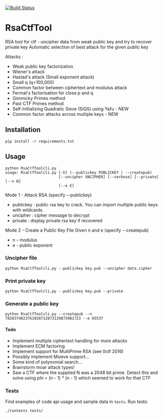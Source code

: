[![Build Status](https://travis-ci.org/xmunoz/RsaCtfTool.svg?branch=master)](https://travis-ci.org/xmunoz/RsaCtfTool)

# RsaCtfTool
RSA tool for ctf - uncipher data from weak public key and try to recover private key
Automatic selection of best attack for the given public key

Attacks :
 - Weak public key factorization
 - Wiener's attack
 - Hastad's attack (Small exponent attack)
 - Small q (q<100,000)
 - Common factor between ciphertext and modulus attack
 - Fermat's factorisation for close p and q
 - Gimmicky Primes method
 - Past CTF Primes method
 - Self-Initializing Quadratic Sieve (SIQS) using Yafu - NEW
 - Common factor attacks across multiple keys - NEW

## Installation
```
pip install -r requirements.txt
```

## Usage
```
python RsaCtfToolcli.py
usage: RsaCtfToolcli.py [-h] (--publickey PUBLICKEY | --createpub)
                        [--uncipher UNCIPHER] [--verbose] [--private] [--n N]
                        [--e E]
```

Mode 1 - Attack RSA (specify --publickey)
 - publickey : public rsa key to crack. You can import multiple public keys with wildcards.
 - uncipher : cipher message to decrypt
 - private : display private rsa key if recovered

Mode 2 - Create a Public Key File Given n and e (specify --createpub)
 - n - modulus
 - e - public exponent

### Uncipher file
```
python RsaCtfToolcli.py --publickey key.pub --uncipher data.cipher 
```

### Print private key
```
python RsaCtfToolcli.py --publickey key.pub --private
```

### Generate a public key
```
python RsaCtfToolcli.py --createpub --n 7828374823761928712873129873981723 --e 65537
```

#### Todo
 - Implement multiple ciphertext handling for more attacks
 - Implement ECM factoring
 - Implement support for MultiPrime RSA (see 0ctf 2016)
 - Possibly implement Msieve support...
 - Some kind of polynomial search...
 - Brainstorm moar attack types!
 - Saw a CTF where the supplied N was a 2048 bit prime. Detect this and solve using phi = (n - 1) * (n - 1) which seemed to work for that CTF

### Tests

Find examples of code api usage and sample data in `tests`. Run tests:

```
./runtests tests/
```
